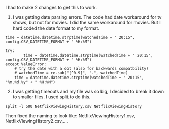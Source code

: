 I had to make 2 changes to get this to work.

1. I was getting date parsing errors.  The code had date workaround for tv shows, but not for movies. I did the same workaround for movies. But I hard coded the date format to my format.

```
time = datetime.datetime.strptime(watchedTime + " 20:15", config.CSV_DATETIME_FORMAT + " %H:%M")
```

```
try:
        time = datetime.datetime.strptime(watchedTime + " 20:15", config.CSV_DATETIME_FORMAT + " %H:%M")
except ValueError:
    # try the date with a dot (also for backwards compatbility)
    # watchedTime = re.sub("[^0-9]", ".", watchedTime)
    time = datetime.datetime.strptime(watchedTime + " 20:15", "%m.%d.%y" + " %H:%M")
```

2.  I was getting timeouts and my file was so big, I decided to break it down to smaller files.  I used split to do this.

```
split -l 500 NetflixViewingHistory.csv NetflixViewingHistory
```

Then fixed the naming to look like: NetflixViewingHistory1.csv, NetflixViewingHistory2.csv,....